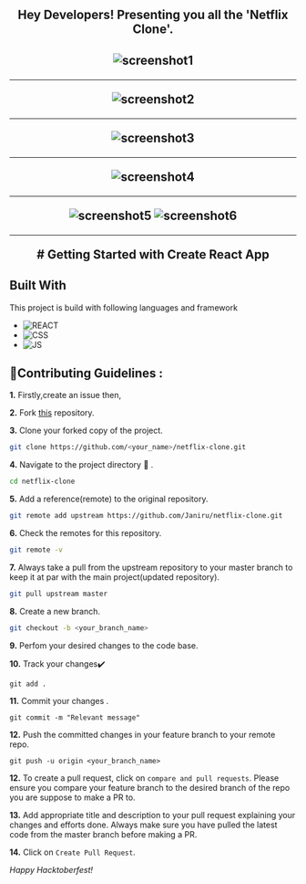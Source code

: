 <h2 align="center">Hey Developers! Presenting you all the 'Netflix Clone'. </h2>
<h2 align="center">
<img src="./demo-images/image1.jpg" alt="screenshot1"><hr/>
<img src="./demo-images/image2.jpg" alt="screenshot2"><hr/>
<img src="./demo-images/image3.jpg" alt="screenshot3"><hr/>
<img src="./demo-images/image4.jpg" alt="screenshot4"><hr/>

<img src="./demo-images/mobileview1.jpg" alt="screenshot5">
<img src="./demo-images/mobileview1.jpg" alt="screenshot6">
<hr/>
# Getting Started with Create React App



## Built With
This project is build with following languages and framework


 
- ![REACT](https://img.shields.io/badge/React-555555?style=for-the-badge&logo=react&logoColor=61DAFB)
- ![CSS](https://img.shields.io/badge/css3%20-%231572B6.svg?&style=for-the-badge&logo=css3&logoColor=white)
- ![JS](https://img.shields.io/badge/javascript%20-%23323330.svg?&style=for-the-badge&logo=javascript&logoColor=%23F7DF1E)
  


## 📌Contributing Guidelines :

**1.**  Firstly,create an issue then,

**2.**  Fork [this](https://github.com/Janiru/netflix-clone) repository.

**3.**  Clone your forked copy of the project.
```sh
git clone https://github.com/<your_name>/netflix-clone.git
```
**4.** Navigate to the project directory :file_folder: .
```sh
cd netflix-clone
```
**5.** Add a reference(remote) to the original repository.
```sh
git remote add upstream https://github.com/Janiru/netflix-clone.git
```
**6.** Check the remotes for this repository.
```sh
git remote -v
```
**7.** Always take a pull from the upstream repository to your master branch to keep it at par with the main project(updated repository).
```sh
git pull upstream master
```
**8.** Create a new branch.
```sh
git checkout -b <your_branch_name>
```
**9.** Perfom your desired changes to the code base.


**10.** Track your changes:heavy_check_mark: 
```
git add . 
```
**11.** Commit your changes .
```
git commit -m "Relevant message"
```
**12.** Push the committed changes in your feature branch to your remote repo.
```
git push -u origin <your_branch_name>
```
**12.** To create a pull request, click on `compare and pull requests`. Please ensure you compare your feature branch to the desired branch of the repo you are suppose to make a PR to.

**13.** Add appropriate title and description to your pull request explaining your changes and efforts done. Always make sure you have pulled the latest code from the master branch before making a PR.

**14.** Click on `Create Pull Request`.


*Happy Hacktoberfest!*
